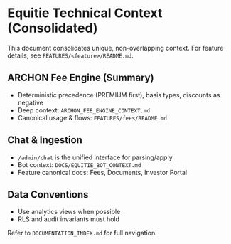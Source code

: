 # Equitie Technical Context (Consolidated)

This document consolidates unique, non-overlapping context. For feature details, see `FEATURES/<feature>/README.md`.

## ARCHON Fee Engine (Summary)

- Deterministic precedence (PREMIUM first), basis types, discounts as negative
- Deep context: `ARCHON_FEE_ENGINE_CONTEXT.md`
- Canonical usage & flows: `FEATURES/fees/README.md`

## Chat & Ingestion

- `/admin/chat` is the unified interface for parsing/apply
- Bot context: `DOCS/EQUITIE_BOT_CONTEXT.md`
- Feature canonical docs: Fees, Documents, Investor Portal

## Data Conventions

- Use analytics views when possible
- RLS and audit invariants must hold

Refer to `DOCUMENTATION_INDEX.md` for full navigation.
